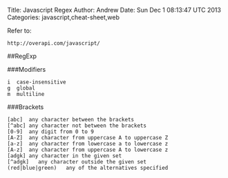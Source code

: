 Title: Javascript Regex
Author: Andrew
Date: Sun Dec  1 08:13:47 UTC 2013
Categories: javascript,cheat-sheet,web


Refer to:

    http://overapi.com/javascript/

##RegExp

###Modifiers

    i  case-insensitive
    g  global
    m  multiline

###Brackets

    [abc]  any character between the brackets
    [^abc] any character not between the brackets
    [0-9]  any digit from 0 to 9
    [A-Z]  any character from uppercase A to uppercase Z
    [a-z]  any character from lowercase a to lowercase z
    [A-z]  any character from uppercase A to lowercase z
    [adgk] any character in the given set
    [^adgk]   any character outside the given set
    (red|blue|green)   any of the alternatives specified


